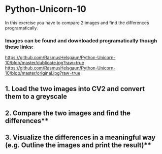 # Python-Unicorn-10

In this exercise you have to compare 2 images and find the differences programatically.

### Images can be found and downloaded programatically though these links:
https://github.com/RasmusHelsgaun/Python-Unicorn-10/blob/master/dublicate.jpg?raw=true
https://github.com/RasmusHelsgaun/Python-Unicorn-10/blob/master/original.jpg?raw=true

## 1. Load the two images into CV2 and convert them to a greyscale
## 2. Compare the two images and find the differences**
## 3. Visualize the differences in a meaningful way (e.g. Outline the images and print the result)**
